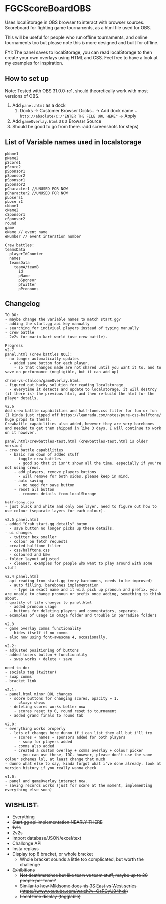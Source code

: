 # FGCScoreBoardOBS

Uses localStorage in OBS browser to interact with browser sources. Scoreboard for fighting game tournaments, as a html file used for OBS.

This will be useful for people who run offline tournaments, and online tournaments too but please note this is more designed and built for offline. 

FYI: The panel saves to localStorage, you can read localStorage to then create your own overlays using HTML and CSS. 
Feel free to have a look at my examples for inspiration.

## How to set up
Note: Tested with OBS 31.0.0-rc1, should theoretically work with most versions of OBS.

1. Add ```panel.html``` as a dock
   1. Docks -> Customer Browser Docks.. -> Add dock name + ```http://absolute/C:/"ENTER THE FILE URL HERE"``` -> Apply
2. Add ```gameOverlay.html``` as a Browser Source
3. Should be good to go from there. (add screenshots for steps)

## List of Variable names used in localstorage
```
pName1
pName2
pScore1
pScore2
pSponsor1
pSponsor2
pSponsor1
pSponsor2
pCharacter1 //UNUSED FOR NOW
pCharacter2 //UNUSED FOR NOW
pLosers1
pLosers2
cName1
cName2
cSponsor1
cSponsor2
round
game
eName // event name
eNumber // event interation number 

Crew battles:
teamsData
  playerIdCounter
  names
  teamsData
    teamA/teamB
      id
      pName
      pSponsor
      pTwitter
      pPronouns
```
## Changelog
```
TO DO:
- maybe change the variable names to match start.gg? 
- adding the start.gg api key manually
- searching for indiviual players instead of typing manually
- crew battle
- 2v2s for mario kart world (use crew battle). 

Progress
v2.7
panel.html (crew battles QOL): 
- no longer automatically updates
  - added save button for each player.
    - so that changes made are not shared until you want it to, and to save on performance (negligible, but it can add up)

chrom-vs-cfalcon/gameOverlay.html: 
- figured out hacky solution for reading localstorage
  - everytime it detects and update to localstorage, it will destroy (if there is) the previous html, and then re-build the html for the player details. 

v2.6
Add crew battle capabilities and half-tone.css filter for fun or fun (I kinda just ripped off https://leanrada.com/notes/pure-css-halftone/ huge props to them!).
Crewbattle capabilities also added, however they are very barebones and needed to get them shipped in like 3 days. I will continue to work on it however. 

panel.html/crewbattles-test.html (crewbattles-test.html is older version)
- crew battle capabilities
  - basic run down of added stuff
    - toggle crew battles
      - good so that it isn't shown all the time, especially if you're not using crews.
    - add players, remove players buttons
      - will remove for both sides, please keep in mind.
    - auto saving
      - no need for save button   
    - reset all button
      - removes details from localStorage

half-tone.css
- just black and white and only one layer. need to figure out how to use colour (separate layers for each colour).

v2.5 panel.html
- added "Grab start.gg details" buton
  - save button no longer picks up these details. 
- ui changes
  - twitter box smaller
  - colour on fetch requests
- created halftone filter
  - css/halftone.css
  - coloured and b&w
- folder layout adjusted 
  - cleaner, examples for people who want to play around with some stuff

v2.4 panel.html
- api reading from start.gg (very barebones, needs to be improved)
  - auto filling, barebones implementation
    - type in exact name and it will pick up pronoun and prefix. you are unable to change pronoun or prefix once adding, something to think about. 
- quality of life changes to panel.html
  - added pronoun usage
  - buttons for deleting players and commentators, separate. 
- examples of usage in om3ga folder and trouble in parradise folders

v2.3 
- game overlay comms functionality 
  - hides itself if no comms
- also now using font-awesome 4, occasionally. 

v2.2: 
- adjusted positioning of buttons
- added losers button + functionality   
  - swap works + delete + save

need to do:
- socials tag (twitter)
- swap comms 
- bracket link

v2.1:
- panel.html minor QOL changes
  - score buttons for changing scores, opacity = 1. 
    - always shows
  - deleting scores works better now
    - scores reset to 0, round reset to tournament 
  - added grand finals to round tab

v2.0:
- everything works properly
  - lots of changes here dunno if i can list them all but i'll try
    - scores + names + sponsors added for both players
      - swap for players added
    - comms also added
    - created a custom overlay + comms overlay + colour picker
      - you can use these, IDC. however, please don't use the same colour schemes lol, at least change that much 
- dunno what else to say, kinda forgot what i've done already. look at version history if you really wanna check

v1.0:
- panel and gameOverlay interact now. 
- saving records works (just for score at the moment, implementing everything else soon)

```

## WISHLIST: 
- Everything
- ~~Start.gg api implementation NEARLY THERE~~
- ~~1v1s~~
- 2v2s
- Import database/JSON/excel/text
- Challonge API
- Insta replays 
- Display top 8 bracket, or whole bracket
  - Whole bracket sounds a little too complicated, but worth the challenge
- ~~Exhibitions~~
  - ~~Not deathmatches but like team vs team stuff, maybe up to 20 people per team?~~
  - ~~Similar to how Mildsome does his 3S East vs West series (https://www.youtube.com/watch?v=OsRCyU94hxk)~~
  - ~~Local time display (togglable)~~

